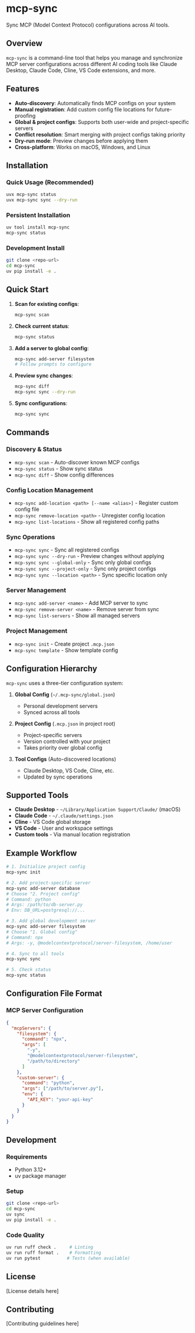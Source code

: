 # mcp-sync

Sync MCP (Model Context Protocol) configurations across AI tools.

## Overview

`mcp-sync` is a command-line tool that helps you manage and synchronize MCP server configurations across different AI coding tools like Claude Desktop, Claude Code, Cline, VS Code extensions, and more.

## Features

- **Auto-discovery**: Automatically finds MCP configs on your system
- **Manual registration**: Add custom config file locations for future-proofing
- **Global & project configs**: Supports both user-wide and project-specific servers
- **Conflict resolution**: Smart merging with project configs taking priority
- **Dry-run mode**: Preview changes before applying them
- **Cross-platform**: Works on macOS, Windows, and Linux

## Installation

### Quick Usage (Recommended)
```bash
uvx mcp-sync status
uvx mcp-sync sync --dry-run
```

### Persistent Installation
```bash
uv tool install mcp-sync
mcp-sync status
```

### Development Install
```bash
git clone <repo-url>
cd mcp-sync
uv pip install -e .
```

## Quick Start

1. **Scan for existing configs**:
   ```bash
   mcp-sync scan
   ```

2. **Check current status**:
   ```bash
   mcp-sync status
   ```

3. **Add a server to global config**:
   ```bash
   mcp-sync add-server filesystem
   # Follow prompts to configure
   ```

4. **Preview sync changes**:
   ```bash
   mcp-sync diff
   mcp-sync sync --dry-run
   ```

5. **Sync configurations**:
   ```bash
   mcp-sync sync
   ```

## Commands

### Discovery & Status
- `mcp-sync scan` - Auto-discover known MCP configs
- `mcp-sync status` - Show sync status
- `mcp-sync diff` - Show config differences

### Config Location Management
- `mcp-sync add-location <path> [--name <alias>]` - Register custom config file
- `mcp-sync remove-location <path>` - Unregister config location
- `mcp-sync list-locations` - Show all registered config paths

### Sync Operations
- `mcp-sync sync` - Sync all registered configs
- `mcp-sync sync --dry-run` - Preview changes without applying
- `mcp-sync sync --global-only` - Sync only global configs
- `mcp-sync sync --project-only` - Sync only project configs
- `mcp-sync sync --location <path>` - Sync specific location only

### Server Management
- `mcp-sync add-server <name>` - Add MCP server to sync
- `mcp-sync remove-server <name>` - Remove server from sync
- `mcp-sync list-servers` - Show all managed servers

### Project Management
- `mcp-sync init` - Create project `.mcp.json`
- `mcp-sync template` - Show template config

## Configuration Hierarchy

`mcp-sync` uses a three-tier configuration system:

1. **Global Config** (`~/.mcp-sync/global.json`)
   - Personal development servers
   - Synced across all tools

2. **Project Config** (`.mcp.json` in project root)
   - Project-specific servers
   - Version controlled with your project
   - Takes priority over global config

3. **Tool Configs** (Auto-discovered locations)
   - Claude Desktop, VS Code, Cline, etc.
   - Updated by sync operations

## Supported Tools

- **Claude Desktop** - `~/Library/Application Support/Claude/` (macOS)
- **Claude Code** - `~/.claude/settings.json`
- **Cline** - VS Code global storage
- **VS Code** - User and workspace settings
- **Custom tools** - Via manual location registration

## Example Workflow

```bash
# 1. Initialize project config
mcp-sync init

# 2. Add project-specific server
mcp-sync add-server database
# Choose "2. Project config"
# Command: python
# Args: /path/to/db-server.py
# Env: DB_URL=postgresql://...

# 3. Add global development server
mcp-sync add-server filesystem
# Choose "1. Global config"  
# Command: npx
# Args: -y, @modelcontextprotocol/server-filesystem, /home/user

# 4. Sync to all tools
mcp-sync sync

# 5. Check status
mcp-sync status
```

## Configuration File Format

### MCP Server Configuration
```json
{
  "mcpServers": {
    "filesystem": {
      "command": "npx",
      "args": [
        "-y",
        "@modelcontextprotocol/server-filesystem", 
        "/path/to/directory"
      ]
    },
    "custom-server": {
      "command": "python",
      "args": ["/path/to/server.py"],
      "env": {
        "API_KEY": "your-api-key"
      }
    }
  }
}
```

## Development

### Requirements
- Python 3.12+
- uv package manager

### Setup
```bash
git clone <repo-url>
cd mcp-sync
uv sync
uv pip install -e .
```

### Code Quality
```bash
uv run ruff check .     # Linting
uv run ruff format .    # Formatting
uv run pytest          # Tests (when available)
```

## License

[License details here]

## Contributing

[Contributing guidelines here]
